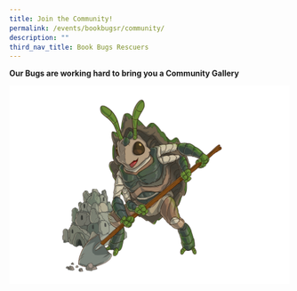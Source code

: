 ```yaml
---
title: Join the Community!
permalink: /events/bookbugsr/community/
description: ""
third_nav_title: Book Bugs Rescuers
---
```

**Our Bugs are working hard to bring you a Community Gallery**

<img src="/images/events/bookbugsr/Junthura Final CMYK.png"></a>


